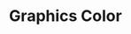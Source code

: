 ---
title: "Graphics Color"
url: /ciudad-autonoma-de-buenos-aires/graphics-color/
shop: Computer
---